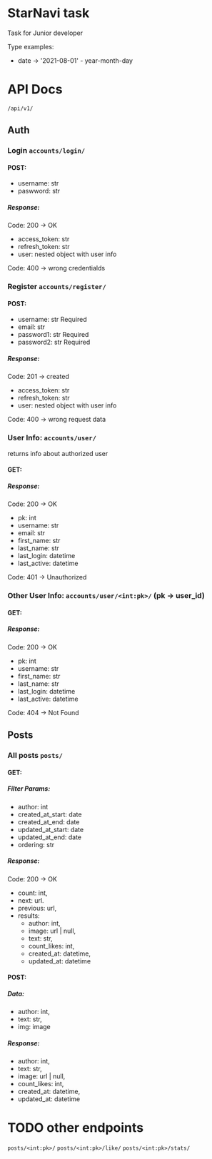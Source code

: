 # StarNavi task
Task for Junior developer

Type examples:
+ date -> '2021-08-01' - year-month-day

# API Docs
`/api/v1/`

## Auth
### Login `accounts/login/`
#### POST: 
 + username: str
 + paswword: str
 
##### Response: 

Code: 200 -> OK
+ access_token: str
+ refresh_token: str
+ user: nested object with user info

Code: 400 -> wrong credentialds

### Register `accounts/register/`
#### POST: 
+ username: str Required
+ email: str
+ password1: str Required
+ password2: str Required

##### Response:

Code: 201 -> created
+ access_token: str
+ refresh_token: str
+ user: nested object with user info

Code: 400 -> wrong request data

### User Info: `accounts/user/` 
returns info about authorized user
#### GET: 

##### Response:

Code: 200 -> OK
+ pk: int
+ username: str
+ email: str
+ first_name: str
+ last_name: str
+ last_login: datetime
+ last_active: datetime

Code: 401 -> Unauthorized

### Other User Info: `accounts/user/<int:pk>/` (pk -> user_id)
#### GET: 

##### Response:

Code: 200 -> OK
+ pk: int
+ username: str
+ first_name: str
+ last_name: str
+ last_login: datetime
+ last_active: datetime

Code: 404 -> Not Found

## Posts
### All posts `posts/`
#### GET:
##### Filter Params:
+ author: int
+ created_at_start: date
+ created_at_end: date
+ updated_at_start: date
+ updated_at_end: date
+ ordering: str

##### Response:

Code: 200 -> OK
+ count: int,
+ next: url.
+ previous: url,
+ results: 
  + author: int,
  + image: url | null,
  + text: str,
  + count_likes: int,
  + created_at: datetime,
  + updated_at: datetime

#### POST:
##### Data:
+ author: int,
+ text: str,
+ img: image

##### Response:
+ author: int,
+ text: str,
+ image: url | null,
+ count_likes: int,
+ created_at: datetime,
+ updated_at: datetime


# TODO other endpoints
`posts/<int:pk>/`
`posts/<int:pk>/like/`
`posts/<int:pk>/stats/`




